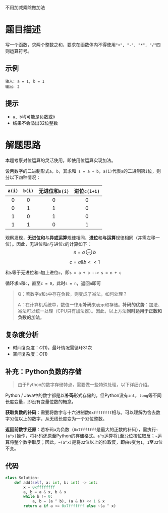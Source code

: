 不用加减乘除做加法

# 题目描述

写一个函数，求两个整数之和，要求在函数体内不得使用`"+", "-", "*", "/"`四则运算符号。

## 示例

```
输入: a = 1, b = 1
输出: 2
```

## 提示

- `a, b`均可能是负数或`0`
- 结果不会溢出32位整数

# 解题思路

本题考察对位运算的灵活使用，即使用位运算实现加法。

设两数字的二进制形式`a, b`，其求和` s = a + b`，`a(i)`代表`a`的二进制第`i`位，则分以下四种情况：

| `a(i)` | `b(i)` | 无进位和`n(i)` | 进位`c(i+1)` |
| :----: | :----: | :------------: | :----------: |
|   0    |   0    |       0        |      0       |
|   0    |   1    |       1        |      0       |
|   1    |   0    |       1        |      0       |
|   1    |   1    |       0        |      1       |

观察发现，**无进位和**与**异或运算**规律相同，**进位**和**与运算**规律相同（并需左移一位）。因此，无进位和`n`与进位`c`的计算如下：
$$
n = a\oplus b
$$

$$
c = a\& b << 1 
$$

和`s`等于无进位和`n`加上进位`c`，即`s = a + b --> s = n + c`

循环求`n`和`c`，直至`c = 0`，此时`s = n`，返回`n`即可

>Q：若数字`a`和`b`中存在负数，则变成了减法，如何处理？
>
>A：在计算机系统中，数值一律用**补码**来表示和存储。**补码的优势**：加法、减法可以统一处理（CPU只有加法器）。因此，以上方法**同时适用于正数和负数的加法**。

## 复杂度分析

- 时间复杂度：$O(1)$，最坏情况需循环31次
- 空间复杂度：$O(1)$

## 补充：Python负数的存储

> 由于Python的数字存储特点，需要做一些特殊处理，以下详细介绍。

Python / Java中的数字都是以**补码**形式存储的。但Python没有`int`，`long`等不同长度变量，即没有变量位数的概念。

**获取负数的补码**：需要将数字与十六进制数`0xffffffff`相与。可以理解为舍去数字`32`位以上的数字，从无线长度变为一个`32`位整数。

**返回前数字还原**：若补码`a`为负数（`0x7fffffff`是最大的正数的补码），需执行`~(a^x)`操作，将补码还原至Python的存储格式。`a^x`运算将`1`至`32`位按位取反；`~`运算将整个数字取反；因此，`~(a^x)`是将`32`位以上的位取反，即由`0`变为`1`，`1`至`32`位不变。

## 代码

```python
class Solution:
    def add(self, a: int, b: int) -> int:
        x = 0xffffffff
        a, b = a & x, b & x
        while b != 0:
            a, b = (a ^ b), (a & b) << 1 & x
        return a if a <= 0x7fffffff else ~(a ^ x)
```

